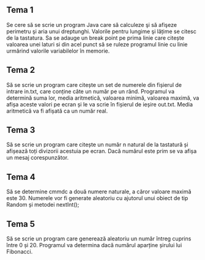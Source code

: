 ## Tema 1
Se cere să se scrie un program Java care să calculeze şi să afişeze perimetru şi aria unui dreptunghi. Valorile pentru lungime şi lățime se citesc de la tastatura. Sa se adauge un break point pe prima linie care citește valoarea unei laturi si din acel punct să se ruleze programul linie cu linie urmărind valorile variabilelor în memorie.

## Tema 2
Să se scrie un program care citește un set de numerele din fișierul de intrare in.txt, care conține câte un număr pe un rând. Programul va determină suma lor, media aritmetică, valoarea minimă, valoarea maximă, va afișa aceste valori pe ecran și le va scrie în fișierul de ieșire out.txt. Media aritmetică va fi afișată ca un număr real.

## Tema 3
Să se scrie un program care citește un număr n natural de la tastatură și afișează toți divizorii acestuia pe ecran. Dacă numărul este prim se va afișa un mesaj corespunzător.

## Tema 4
Să se determine cmmdc a două numere naturale, a căror valoare maximă este 30. Numerele vor fi generate aleatoriu cu ajutorul unui obiect de tip Random și metodei nextInt();

## Tema 5
Să se scrie un program care generează aleatoriu un număr întreg cuprins între 0 și 20. Programul va determina dacă numărul aparține șirului lui Fibonacci.
